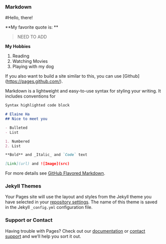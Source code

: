 ### Markdown

#Hello, there! 

**My favorite quote is: **
> NEED TO ADD

**My Hobbies**
1. Reading
2. Watching Movies
3. Playing with my dog

If you also want to build a site similar to this, you can use [Github] (https://pages.github.com/).

Markdown is a lightweight and easy-to-use syntax for styling your writing. It includes conventions for

```markdown
Syntax highlighted code block

# Elaine Ha
## Nice to meet you

- Bulleted
- List

1. Numbered
2. List

**Bold** and _Italic_ and `Code` text

[Link](url) and ![Image](src)
```

For more details see [GitHub Flavored Markdown](https://guides.github.com/features/mastering-markdown/).

### Jekyll Themes

Your Pages site will use the layout and styles from the Jekyll theme you have selected in your [repository settings](https://github.com/haelaine/Github-Page/settings). The name of this theme is saved in the Jekyll `_config.yml` configuration file.

### Support or Contact

Having trouble with Pages? Check out our [documentation](https://docs.github.com/categories/github-pages-basics/) or [contact support](https://github.com/contact) and we’ll help you sort it out.
